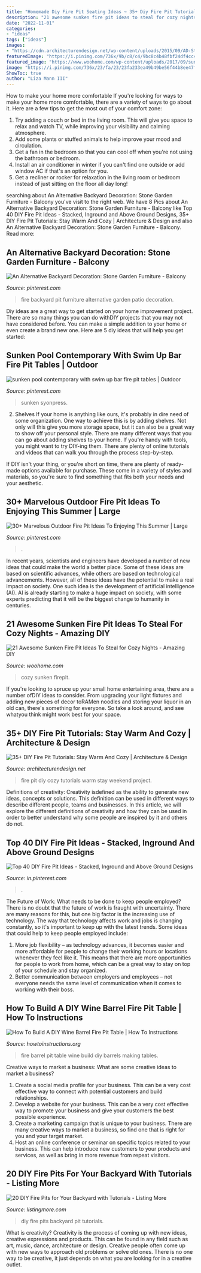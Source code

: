 ```yaml
---
title: "Homemade Diy Fire Pit Seating Ideas ~ 35+ Diy Fire Pit Tutorials: Stay Warm And Cozy"
description: "21 awesome sunken fire pit ideas to steal for cozy nights"
date: "2022-11-01"
categories:
- "ideas"
tags: ["ideas"]
images:
- "https://cdn.architecturendesign.net/wp-content/uploads/2015/09/AD-Stay-Warm-And-Cozy-With-These-35-DIY-Fire-Pit-Tutorials-01.jpg"
featuredImage: "https://i.pinimg.com/736x/9b/c8/c4/9bc8c4b48fbf24df4cc4470804682c13.jpg"
featured_image: "https://www.woohome.com/wp-content/uploads/2017/09/sunken-firepit-for-cozy-nights-13.jpg"
image: "https://i.pinimg.com/736x/23/fa/23/23fa233ea49b49be56f44b8ee47fc4a5.jpg"
ShowToc: true
author: "Liza Mann III"
---
```



How to make your home more comfortable
If you're looking for ways to make your home more comfortable, there are a variety of ways to go about it. Here are a few tips to get the most out of your comfort zone: 
1. Try adding a couch or bed in the living room. This will give you space to relax and watch TV, while improving your visibility and calming atmosphere. 
2. Add some plants or stuffed animals to help improve your mood and circulation. 
3. Get a fan in the bedroom so that you can cool off when you're not using the bathroom or bedroom. 
4. Install an air conditioner in winter if you can't find one outside or add window AC if that's an option for you. 
5. Get a recliner or rocker for relaxation in the living room or bedroom instead of just sitting on the floor all day long!

	

		
searching about An Alternative Backyard Decoration: Stone Garden Furniture - Balcony you've visit to the right web. We have 8 Pics about An Alternative Backyard Decoration: Stone Garden Furniture - Balcony like Top 40 DIY Fire Pit Ideas - Stacked, Inground and Above Ground Designs, 35+ DIY Fire Pit Tutorials: Stay Warm And Cozy | Architecture &amp; Design and also An Alternative Backyard Decoration: Stone Garden Furniture - Balcony. Read more:
		
    
## An Alternative Backyard Decoration: Stone Garden Furniture - Balcony

<img loading=lazy src="https://i.pinimg.com/736x/9b/c8/c4/9bc8c4b48fbf24df4cc4470804682c13.jpg" onerror="this.onerror=null;this.src='https://tse4.mm.bing.net/th?id=OIP.WC8FyiHs5s3wVwzgz4905AHaJZ&amp;pid=15.1';" alt="An Alternative Backyard Decoration: Stone Garden Furniture - Balcony">

_Source: pinterest.com_

>fire backyard pit furniture alternative garden patio decoration. 

	

Diy ideas are a great way to get started on your home improvement project. There are so many things you can do withDIY projects that you may not have considered before. You can make a simple addition to your home or even create a brand new one. Here are 5 diy ideas that will help you get started:

    
## Sunken Pool Contemporary With Swim Up Bar Fire Pit Tables | Outdoor

<img loading=lazy src="https://i.pinimg.com/736x/23/fa/23/23fa233ea49b49be56f44b8ee47fc4a5.jpg" onerror="this.onerror=null;this.src='https://tse3.mm.bing.net/th?id=OIP.xRaiR6P_tZWE1XeKqjrj_AHaE1&amp;pid=15.1';" alt="sunken pool contemporary with swim up bar fire pit tables | Outdoor">

_Source: pinterest.com_

>sunken syonpress. 

	

2. Shelves
If your home is anything like ours, it's probably in dire need of some organization. One way to achieve this is by adding shelves. Not only will this give you more storage space, but it can also be a great way to show off your personal style.
There are many different ways that you can go about adding shelves to your home. If you're handy with tools, you might want to try DIY-ing them. There are plenty of online tutorials and videos that can walk you through the process step-by-step.

If DIY isn't your thing, or you're short on time, there are plenty of ready-made options available for purchase. These come in a variety of styles and materials, so you're sure to find something that fits both your needs and your aesthetic.

    
## 30+ Marvelous Outdoor Fire Pit Ideas To Enjoying This Summer | Large

<img loading=lazy src="https://i.pinimg.com/736x/e9/b1/40/e9b140f9801f8000689a0415125fa674.jpg" onerror="this.onerror=null;this.src='https://tse4.mm.bing.net/th?id=OIP.PpXLHno41LaSbAZT9u3dmwHaLS&amp;pid=15.1';" alt="30+ Marvelous Outdoor Fire Pit Ideas To Enjoying This Summer | Large">

_Source: pinterest.com_

>. 

	

In recent years, scientists and engineers have developed a number of new ideas that could make the world a better place. Some of these ideas are based on scientific advances, while others are based on technological advancements. However, all of these ideas have the potential to make a real impact on society. One such idea is the development of artificial intelligence (AI). AI is already starting to make a huge impact on society, with some experts predicting that it will be the biggest change to humanity in centuries.

    
## 21 Awesome Sunken Fire Pit Ideas To Steal For Cozy Nights - Amazing DIY

<img loading=lazy src="https://www.woohome.com/wp-content/uploads/2017/09/sunken-firepit-for-cozy-nights-13.jpg" onerror="this.onerror=null;this.src='https://tse2.mm.bing.net/th?id=OIP.fAZP44aBZ1ZLmzyTeOTrMAHaJ4&amp;pid=15.1';" alt="21 Awesome Sunken Fire Pit Ideas To Steal for Cozy Nights - Amazing DIY">

_Source: woohome.com_

>cozy sunken firepit. 

	

If you're looking to spruce up your small home entertaining area, there are a number ofDIY ideas to consider. From upgrading your light fixtures and adding new pieces of decor toRAMen noodles and storing your liquor in an old can, there's something for everyone. So take a look around, and see whatyou think might work best for your space.

    
## 35+ DIY Fire Pit Tutorials: Stay Warm And Cozy | Architecture &amp; Design

<img loading=lazy src="https://cdn.architecturendesign.net/wp-content/uploads/2015/09/AD-Stay-Warm-And-Cozy-With-These-35-DIY-Fire-Pit-Tutorials-01.jpg" onerror="this.onerror=null;this.src='https://tse4.mm.bing.net/th?id=OIP.UjdrJoP1RgIm-k96IBoZFwHaJ3&amp;pid=15.1';" alt="35+ DIY Fire Pit Tutorials: Stay Warm And Cozy | Architecture &amp; Design">

_Source: architecturendesign.net_

>fire pit diy cozy tutorials warm stay weekend project. 

	

Definitions of creativity:
Creativity isdefined as the ability to generate new ideas, concepts or solutions. This definition can be used in different ways to describe different people, teams and businesses. In this article, we will explore the different definitions of creativity and how they can be used in order to better understand why some people are inspired by it and others do not.

    
## Top 40 DIY Fire Pit Ideas - Stacked, Inground And Above Ground Designs

<img loading=lazy src="https://i.pinimg.com/736x/e9/a1/ca/e9a1ca08822a4cd7f4592bb6ddcd4ef0.jpg" onerror="this.onerror=null;this.src='https://tse3.mm.bing.net/th?id=OIP.fXy83RwfW0j53NyWfVyCoQHaJ3&amp;pid=15.1';" alt="Top 40 DIY Fire Pit Ideas - Stacked, Inground and Above Ground Designs">

_Source: in.pinterest.com_

>. 

	

The Future of Work: What needs to be done to keep people employed?
There is no doubt that the future of work is fraught with uncertainty. There are many reasons for this, but one big factor is the increasing use of technology. The way that technology affects work and jobs is changing constantly, so it's important to keep up with the latest trends. Some ideas that could help to keep people employed include: 
1) More job flexibility – as technology advances, it becomes easier and more affordable for people to change their working hours or locations whenever they feel like it. This means that there are more opportunities for people to work from home, which can be a great way to stay on top of your schedule and stay organized. 
2) Better communication between employers and employees – not everyone needs the same level of communication when it comes to working with their boss.

    
## How To Build A DIY Wine Barrel Fire Pit Table | How To Instructions

<img loading=lazy src="http://www.howtoinstructions.org/wp-content/uploads/2016/07/How-To-Build-A-Wine-Barrel-Fire-Pit-Table-4-660x344.jpg" onerror="this.onerror=null;this.src='https://tse4.mm.bing.net/th?id=OIP.BaXAGNbLhQHLAzvkoIol0QHaD3&amp;pid=15.1';" alt="How To Build A DIY Wine Barrel Fire Pit Table | How To Instructions">

_Source: howtoinstructions.org_

>fire barrel pit table wine build diy barrels making tables. 

	

Creative ways to market a business: What are some creative ideas to market a business?
1. Create a social media profile for your business. This can be a very cost effective way to connect with potential customers and build relationships.
2. Develop a website for your business. This can be a very cost effective way to promote your business and give your customers the best possible experience.
3. Create a marketing campaign that is unique to your business. There are many creative ways to market a business, so find one that is right for you and your target market.
4. Host an online conference or seminar on specific topics related to your business. This can help introduce new customers to your products and services, as well as bring in more revenue from repeat visitors.

    
## 20 DIY Fire Pits For Your Backyard With Tutorials - Listing More

<img loading=lazy src="https://listingmore.com/wp-content/uploads/2016/10/diy-fire-pit-ideas/11-diy-fire-pit-for-your-backyard.jpg" onerror="this.onerror=null;this.src='https://tse4.mm.bing.net/th?id=OIP.kWGz3WY3HdMJMdnULk4MFwHaUG&amp;pid=15.1';" alt="20 DIY Fire Pits for Your Backyard with Tutorials - Listing More">

_Source: listingmore.com_

>diy fire pits backyard pit tutorials. 

	

What is creativity?
Creativity is the process of coming up with new ideas, creative expressions and products. This can be found in any field such as art, music, dance, architecture or design. Creative people often come up with new ways to approach old problems or solve old ones. There is no one way to be creative, it just depends on what you are looking for in a creative outlet.

